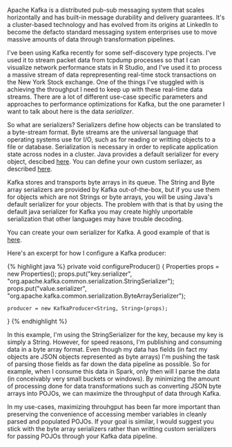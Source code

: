 Apache Kafka is a distributed pub-sub messaging system that scales horizontally and has built-in message durability and delivery guarantees. It's a cluster-based technology and has evolved from its origins at LinkedIn to become the defacto standard messaging system enterprises use to move massive amounts of data through transformation pipelines.

I've been using Kafka recently for some self-discovery type projects. I've used it to stream packet data from tcpdump processes so that I can visualize network performance stats in R Studio, and I've used it to process a massive stream of data reprepresenting real-time stock transactions on the New York Stock exchange. One of the things I've stuggled with is achieving the throughput I need to keep up with these real-time data streams. There are a lot of different use-case specific parameters and approaches to performance optimizations for Kafka, but the one parameter I want to talk about here is the data *serializer*.

So what are serializers? Serializers define how objects can be translated to a byte-stream format. Byte streams are the universal language that operating systems use for I/O, such as for reading or writting objects to a file or database. Serialization is necessary in order to replicate application state across nodes in a cluster. Java provides a default serializer for every object, descibed [here](https://docs.oracle.com/javase/7/docs/platform/serialization/spec/serial-arch.html). You can define your own custom serliazer, as described [here](http://thecodersbreakfast.net/index.php?post/2011/05/12/Serialization-and-magic-methods).

Kafka stores and transports byte arrays in its queue. The String and Byte array serializers are provided by Kafka out-of-the-box, but if you use them for objects which are not Strings or byte arrays, you will be using Java's default serializer for your objects. 
The problem with that is that by using the default java serializer for Kafka you may create highly unportable serialization that other languages may have trouble decoding. 

You can create your own serializer for Kafka. A good example of that is [here](http://niels.nu/blog/2016/kafka-custom-serializers.html). 

Here's an excerpt for how I configure a Kafka producer:


{% highlight java %}
    private void configureProducer() {
    Properties props = new Properties();
    props.put("key.serializer",
            "org.apache.kafka.common.serialization.StringSerializer");
    props.put("value.serializer",
            "org.apache.kafka.common.serialization.ByteArraySerializer");

    producer = new KafkaProducer<String, String>(props);
}
{% endhighlight %}

In this example, I'm using the StringSerializer for the key, because my key is simply a String. However, for speed reasons, I'm publishing and consuming data in a byte array format. Even though my data has fields (in fact my objects are JSON objects represented as byte arrays) I'm pushing the task of parsing those fields as far down the data pipeline as possible. So for example, when I consume this data in Spark, only then will I parse the data (in conceivably very small buckets or windows). By minimizing the amount of processing done for data transformations such as converting JSON byte arrays into POJOs, we can maximize the throughput of data through Kafka.

In my use-cases, maximizing throuhgput has been far more important than preserving the convenience of accessing member variables in cleanly parsed and populated POJOs. If your goal is similar, I would suggest you stick with the byte array serializers rather than writting custom serializers for passing POJOs through your Kafka data pipeline.

